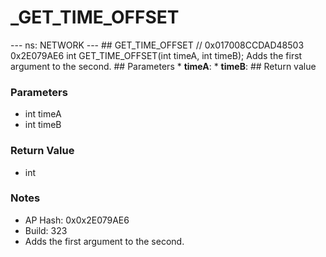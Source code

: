 # _GET_TIME_OFFSET

--- ns: NETWORK --- ## GET_TIME_OFFSET  // 0x017008CCDAD48503 0x2E079AE6 int GET_TIME_OFFSET(int timeA, int timeB);  Adds the first argument to the second.  ## Parameters * **timeA**: * **timeB**:  ## Return value

### Parameters
* int timeA
* int timeB

### Return Value
* int

### Notes
* AP Hash: 0x0x2E079AE6
* Build: 323
* Adds the first argument to the second.

